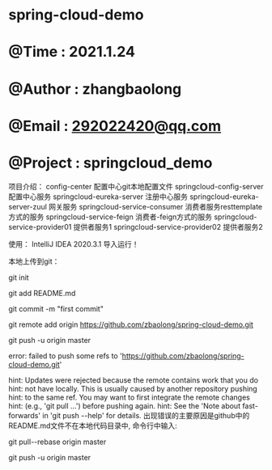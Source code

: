 # spring-cloud-demo
# @Time : 2021.1.24
# @Author : zhangbaolong
# @Email : 292022420@qq.com
# @Project : springcloud_demo
项目介绍：
config-center   配置中心git本地配置文件
springcloud-config-server 配置中心服务
springcloud-eureka-server 注册中心服务
springcloud-eureka-server-zuul 网关服务
springcloud-service-consumer 消费者服务resttemplate方式的服务
springcloud-service-feign 消费者-feign方式的服务
springcloud-service-provider01 提供者服务1
springcloud-service-provider02 提供者服务2


使用：
IntelliJ IDEA 2020.3.1
导入运行！

本地上传到git：

git init

git add README.md

git commit -m "first commit"

git remote add origin https://github.com/zbaolong/spring-cloud-demo.git

git push -u origin master

error: failed to push some refs to 'https://github.com/zbaolong/spring-cloud-demo.git'

hint: Updates were rejected because the remote contains work that you do
hint: not have locally. This is usually caused by another repository pushing
hint: to the same ref. You may want to first integrate the remote changes
hint: (e.g., 'git pull ...') before pushing again.
hint: See the 'Note about fast-forwards' in 'git push --help' for details.
出现错误的主要原因是github中的README.md文件不在本地代码目录中,
命令行中输入:

git pull--rebase origin master

git push -u origin master
